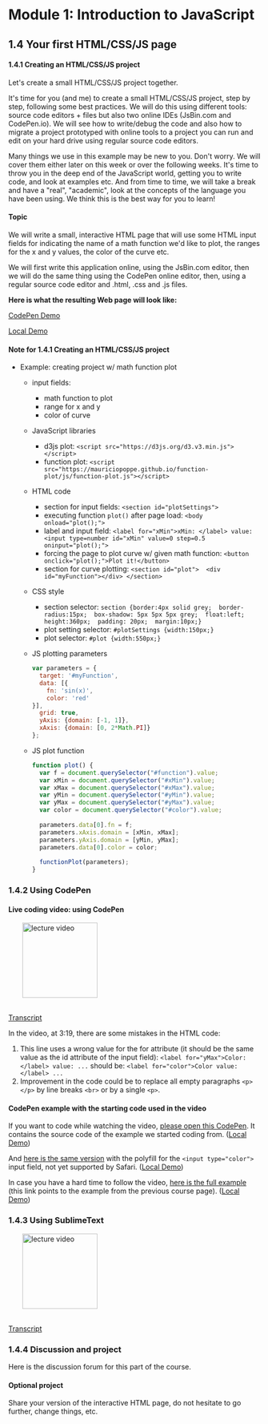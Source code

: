 # Module 1: Introduction to JavaScript

## 1.4 Your first HTML/CSS/JS page

#### 1.4.1 Creating an HTML/CSS/JS project

Let's create a small HTML/CSS/JS project together.

It's time for you (and me) to create a small HTML/CSS/JS project, step by step, following some best practices. We will do this using different tools: source code editors + files but also two online IDEs (JsBin.com and CodePen.io). We will see how to write/debug the code and also how to migrate a project prototyped with online tools to a project you can run and edit on your hard drive using regular source code editors.

Many things we use in this example may be new to you. Don't worry. We will cover them either later on this week or over the following weeks. It's time to throw you in the deep end of the JavaScript world, getting you to write code, and look at examples etc. And from time to time, we will take a break and have a "real", "academic", look at the concepts of the language you have been using. We think this is the best way for you to learn!

#### Topic

We will write a small, interactive HTML page that will use some HTML input fields for indicating the name of a math function we'd like to plot, the ranges for the x and y values, the color of the curve etc.

We will first write this application online, using the JsBin.com editor, then we will do the same thing using the CodePen online editor, then, using a regular source code editor and .html, .css and .js files.

__Here is what the resulting Web page will look like:__

[CodePen Demo](https://codepen.io/w3devcampus/pen/bqGboZ)

[Local Demo](src/01d-example01.html)


#### Note for 1.4.1 Creating an HTML/CSS/JS project

+ Example: creating project w/ math function plot
  + input fields:
    + math function to plot
    + range for x and y
    + color of curve
  + JavaScript libraries
    + d3js plot: `<script src="https://d3js.org/d3.v3.min.js"></script>`
    + function plot: `<script src="https://mauriciopoppe.github.io/function-plot/js/function-plot.js"></script>`
  + HTML code
    + section for input fields: `<section id="plotSettings">`
    + executing function `plot()` after page load: `<body onload="plot();">`
    + label and input field: `<label for="xMin">xMin: </label> value: <input type=number id="xMin" value=0 step=0.5 oninput="plot();">`
    + forcing the page to plot curve w/ given math function: `<button onclick="plot();">Plot it!</button>`
    + section for curve plotting: `<section id="plot">  <div id="myFunction"></div> </section>`  
  + CSS style
    + section selector: `section {border:4px solid grey;  border-radius:15px;  box-shadow: 5px 5px 5px grey;  float:left;  height:360px;  padding: 20px;  margin:10px;}`
    + plot setting selector: `#plotSettings {width:150px;}`
    + plot selector: `#plot {width:550px;}`
  + JS plotting parameters

    ```js
    var parameters = {
      target: '#myFunction',
      data: [{
        fn: 'sin(x)', 
        color: 'red'
    }],
      grid: true,
      yAxis: {domain: [-1, 1]},
      xAxis: {domain: [0, 2*Math.PI]}
    };
    ```

  + JS plot function

    ```js
    function plot() {
      var f = document.querySelector("#function").value;
      var xMin = document.querySelector("#xMin").value;
      var xMax = document.querySelector("#xMax").value;
      var yMin = document.querySelector("#yMin").value;
      var yMax = document.querySelector("#yMax").value;
      var color = document.querySelector("#color").value;
      
      parameters.data[0].fn = f;
      parameters.xAxis.domain = [xMin, xMax];
      parameters.yAxis.domain = [yMin, yMax];
      parameters.data[0].color = color;
      
      functionPlot(parameters);
    }
    ```


### 1.4.2 Using CodePen

#### Live coding video: using CodePen

<a href="https://edx-video.net/W3CJSIXX2016-V001300_DTH.mp4" target="_BLANK">
  <img style="margin-left: 2em;" src="https://bit.ly/2JtB40Q" alt="lecture video" width=150/>
</a><br/><br/>

[Transcript](https://tinyurl.com/yxs66n8t)

In the video, at 3:19, there are some mistakes in the HTML code:

1. This line uses a wrong value for the for attribute (it should be the same value as the id attribute of the input field): `<label for="yMax">Color: </label> value: ...` should be: `<label for="color">Color value: </label> ...`
1. Improvement in the code could be to replace all empty paragraphs `<p></p>` by line breaks `<br>` or by a single `<p>`.


#### CodePen example with the starting code used in the video

If you want to code while watching the video, [please open this CodePen](https://codepen.io/w3devcampus/pen/GmbpzZ). It contains the source code of the example we started coding from. ([Local Demo](src/01d-example02.html))

And [here is the same version](https://codepen.io/w3devcampus/pen/PjomvR?editors=1000#0) with the polyfill for the `<input type="color">` input field, not yet supported by Safari. ([Local Demo](src/01d-example03.html))

In case you have a hard time to follow the video, [here is the full example](https://codepen.io/w3devcampus/pen/bqGboZ) (this link points to the example from the previous course page). ([Local Demo](src/01d-example04.html))


### 1.4.3 Using SublimeText

<a href="https://edx-video.net/W3CJSIXX2016-V001000_DTH.mp4" target="_BLANK">
  <img style="margin-left: 2em;" src="https://bit.ly/2JtB40Q" alt="lecture video" width=150/>
</a><br/><br/>

[Transcript](https://tinyurl.com/yygxc59p)


### 1.4.4 Discussion and project

Here is the discussion forum for this part of the course.

#### Optional project

Share your version of the interactive HTML page, do not hesitate to go further, change things, etc.



